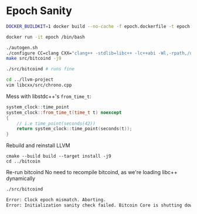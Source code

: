 # Epoch Sanity

```bash
DOCKER_BUILDKIT=1 docker build --no-cache -f epoch.dockerfile -t epoch .

docker run -it epoch /bin/bash
```

```bash
./autogen.sh
./configure CC=clang CXX="clang++ -stdlib=libc++ -lc++abi -Wl,-rpath,/usr/local/lib/aarch64-unknown-linux-gnu"
make src/bitcoind -j9
```

```bash
./src/bitcoind # runs fine
```

```bash
cd ../llvm-project
vim libcxx/src/chrono.cpp
```

Mess with libstdc++'s `from_time_t`:
```cpp
system_clock::time_point
system_clock::from_time_t(time_t t) noexcept
{
	// i.e time_point(seconds(42))
    return system_clock::time_point(seconds(t));
}
```

Rebuild and reinstall LLVM
```basht
cmake --build build --target install -j9
cd ../bitcoin
```

Re-run bitcoind
No need to recompile bitcoind, as we're loading libc++ dynamically
```bash
./src/bitcoind

Error: Clock epoch mismatch. Aborting.
Error: Initialization sanity check failed. Bitcoin Core is shutting down.
```